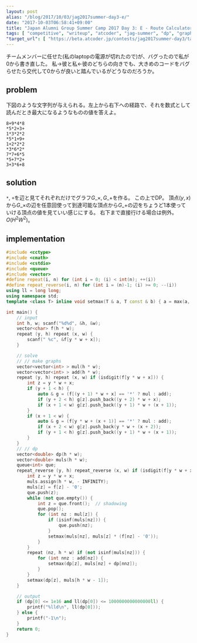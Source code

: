 ```yaml
---
layout: post
alias: "/blog/2017/10/03/jag2017summer-day3-e/"
date: "2017-10-03T06:58:41+09:00"
title: "Japan Alumni Group Summer Camp 2017 Day 3: E - Route Calculator"
tags: [ "competitive", "writeup", "atcoder", "jag-summer", "dp", "graph" ]
"target_url": [ "https://beta.atcoder.jp/contests/jag2017summer-day3/tasks/jag2017summer_day3_e" ]
---
```


チームメンバーに任せた(私のlaptopの電源が切れたので)が、バグったので私が$0$から書き直した。
私$\to$彼と私$\gets$彼のどちらの向きでも、大きめのコードをバグらせたら交代して$0$からが良いと踏んでいるがどうなのだろうか。

## problem

下図のような文字列が与えられる。左上から右下への経路で、それを数式として読んだとき最大になるようなものの値を答えよ。

```
8+9*4*8
*5*2+3+
1*3*2*2
*5*1+9+
1+2*2*2
*3*6*2*
7*7+6*5
*5+7*2+
3+3*6+8
```

## solution

`*`, `+`を辺と見てそれぞれだけでグラフ$G\_\times, G\_+$を作る。
この上でDP。
頂点$(y, x)$から$G\_\times$の辺を任意回使って到達可能な頂点から$G\_+$の辺をちょうど$1$本使っていける頂点の値を見ていい感じにする。
右下まで直接行ける場合は例外。
$O(H^2W^2)$。

## implementation

``` c++
#include <cctype>
#include <cmath>
#include <cstdio>
#include <queue>
#include <vector>
#define repeat(i, n) for (int i = 0; (i) < int(n); ++(i))
#define repeat_reverse(i, n) for (int i = (n)-1; (i) >= 0; --(i))
using ll = long long;
using namespace std;
template <class T> inline void setmax(T & a, T const & b) { a = max(a, b); }

int main() {
    // input
    int h, w; scanf("%d%d", &h, &w);
    vector<char> f(h * w);
    repeat (y, h) repeat (x, w) {
        scanf(" %c", &f[y * w + x]);
    }

    // solve
    // // make graphs
    vector<vector<int> > mul(h * w);
    vector<vector<int> > add(h * w);
    repeat (y, h) repeat (x, w) if (isdigit(f[y * w + x])) {
        int z = y * w + x;
        if (y + 1 < h) {
            auto & g = (f[(y + 1) * w + x] == '*' ? mul : add);
            if (y + 2 < h) g[z].push_back((y + 2) * w + x);
            if (x + 1 < w) g[z].push_back((y + 1) * w + (x + 1));
        }
        if (x + 1 < w) {
            auto & g = (f[y * w + (x + 1)] == '*' ? mul : add);
            if (x + 2 < w) g[z].push_back(y * w + (x + 2));
            if (y + 1 < h) g[z].push_back((y + 1) * w + (x + 1));
        }
    }
    // // dp
    vector<double> dp(h * w);
    vector<double> muls(h * w);
    queue<int> que;
    repeat_reverse (y, h) repeat_reverse (x, w) if (isdigit(f[y * w + x])) {
        int z = y * w + x;
        muls.assign(h * w, - INFINITY);
        muls[z] = f[z] - '0';
        que.push(z);
        while (not que.empty()) {
            int z = que.front();  // shadowing
            que.pop();
            for (int nz : mul[z]) {
                if (isinf(muls[nz])) {
                    que.push(nz);
                }
                setmax(muls[nz], muls[z] * (f[nz] - '0'));
            }
        }
        repeat (nz, h * w) if (not isinf(muls[nz])) {
            for (int nnz : add[nz]) {
                setmax(dp[z], muls[nz] + dp[nnz]);
            }
        }
        setmax(dp[z], muls[h * w - 1]);
    }

    // output
    if (dp[0] <= 1e16 and ll(dp[0]) <= 1000000000000000ll) {
        printf("%lld\n", ll(dp[0]));
    } else {
        printf("-1\n");
    }
    return 0;
}
```
